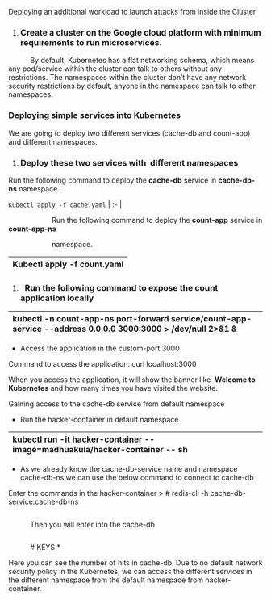 ﻿Deploying an additional workload to launch attacks from inside the Cluster

1. ### **Create a cluster on the Google cloud platform with minimum requirements to run microservices.**

`      `By default, Kubernetes has a flat networking schema, which means any pod/service within the cluster can talk to others without any restrictions. The namespaces within the cluster don’t have any network security restrictions by default, anyone in the namespace can talk to other namespaces.

### **Deploying simple services into Kubernetes**

We are going to deploy two different services (cache-db and count-app) and different namespaces.
1. ### **Deploy these two services with  different namespaces** 

Run the following command to deploy the **cache-db** service in **cache-db-ns** namespace.


```Kubectl apply -f cache.yaml```
| :- |

`            `Run the following command to deploy the **count-app** service in **count-app-ns** 

`            `namespace.


|Kubectl apply -f count.yaml|
| :- |

1. ### ` `**Run the following command to expose the count application locally**


|kubectl -n count-app-ns port-forward service/count-app-service --address 0.0.0.0 3000:3000 > /dev/null 2>&1 &|
| :- |



- Access the application in the custom-port 3000

Command to access the application: curl localhost:3000

When you access the application, it will show the banner like  **Welcome to Kubernetes** and how many times you have visited the website.

Gaining access to the cache-db service from default namespace




- Run the hacker-container in default namespace


|kubectl run -it hacker-container --image=madhuakula/hacker-container -- sh|
| :- |
- As we already know the cache-db-service name and namespace cache-db-ns we can use the below command to connect to cache-db

Enter the commands in the hacker-container > # redis-cli -h cache-db-service.cache-db-ns

`                                                                            `Then you will enter into the cache-db

`                                                                            `# KEYS \*

Here you can see the number of hits in cache-db. Due to no default network security policy in the Kubernetes, we can access the different services in the different namespace from the default namespace from hacker-container.

